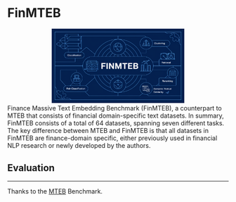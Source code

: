 # FinMTEB
<div align="center">
    <img src="source/main.png" alt="Logo" width="60%" />
</div>
Finance Massive Text Embedding Benchmark (FinMTEB), a counterpart to MTEB that consists of financial domain-specific text datasets. In summary, FinMTEB consists of a total of 64 datasets, spanning seven different tasks. The key difference between MTEB and FinMTEB is that all datasets in FinMTEB are finance-domain specific, either previously used in financial NLP research or newly developed by the authors.  


## Evaluation


--------
Thanks to the [MTEB](https://github.com/embeddings-benchmark/mteb) Benchmark.

